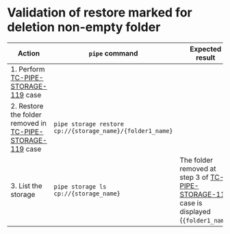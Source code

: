 # Validation of restore marked for deletion non-empty folder

| Action | `pipe` command | Expected result |
|---|---|---|
| 1. Perform [TC-PIPE-STORAGE-119](TC-PIPE-STORAGE-119.md) case |
| 2. Restore the folder removed in [TC-PIPE-STORAGE-119](TC-PIPE-STORAGE-119.md) case | `pipe storage restore cp://{storage_name}/{folder1_name}` |  |
| 3. List the storage | `pipe storage ls cp://{storage_name}` | The folder removed at step 3 of [TC-PIPE-STORAGE-119](TC-PIPE-STORAGE-119.md) case is displayed (`{folder1_name}` |
